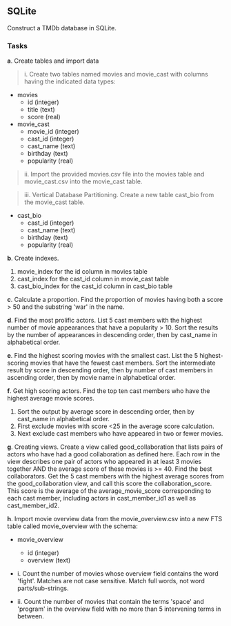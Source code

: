 ## SQLite

Construct a TMDb database in SQLite. 

### Tasks

**a**. Create tables and import data
> i. Create two tables named movies and movie_cast with columns having the indicated data types:
- movies
  - id (integer)
  - title (text)
  - score (real)
- movie_cast
  - movie_id (integer)
  - cast_id (integer)
  - cast_name (text)
  - birthday (text)
  - popularity (real)

> ii.  Import the provided movies.csv file into the movies table and movie_cast.csv into the movie_cast table.

> iii. Vertical Database Partitioning. Create a new table cast_bio from the movie_cast table.
- cast_bio
  - cast_id (integer)
  - cast_name (text)
  - birthday (text)
  - popularity (real)

**b**.  Create indexes.
  1. movie_index for the id column in movies table
  2. cast_index for the cast_id column in movie_cast table
  3. cast_bio_index for the cast_id column in cast_bio table

**c**. Calculate a proportion. Find the proportion of movies having both a score > 50 and the substring 'war' in the name.

**d**. Find the most prolific actors. List 5 cast members with the highest number of movie appearances that have a popularity > 10. Sort the results by the number of appearances in descending order, then by cast_name in alphabetical order.

**e**. Find the highest scoring movies with the smallest cast. List the 5 highest-scoring movies that have the fewest cast members. Sort the intermediate result by score in descending order, then by
number of cast members in ascending order, then by movie name in alphabetical order. 

**f**. Get high scoring actors. Find the top ten cast members who have the highest average movie scores.
  1. Sort the output by average score in descending order, then by cast_name in alphabetical order.
  2. First exclude movies with score <25 in the average score calculation.
  3. Next exclude cast members who have appeared in two or fewer movies.

**g**. Creating views. Create a view called good_collaboration that lists pairs of actors who have had a good collaboration as defined here. Each row in the view describes one pair of actors who appeared in at least 3 movies together AND the average score of these movies is >= 40.
Find the best collaborators. Get the 5 cast members with the highest average scores from the good_collaboration view, and call this score the collaboration_score. This score is the average of the average_movie_score corresponding to each cast member, including actors in cast_member_id1 as well as cast_member_id2. 

**h**.  Import movie overview data from the movie_overview.csv into a new FTS table called movie_overview with the schema: 
- movie_overview
  - id (integer)
  - overview (text)

- i. Count the number of movies whose overview field contains the word 'fight'. Matches are not case sensitive. Match full words, not word parts/sub-strings.
- ii. Count the number of movies that contain the terms 'space' and 'program' in the overview field with no more than 5 intervening terms in between.